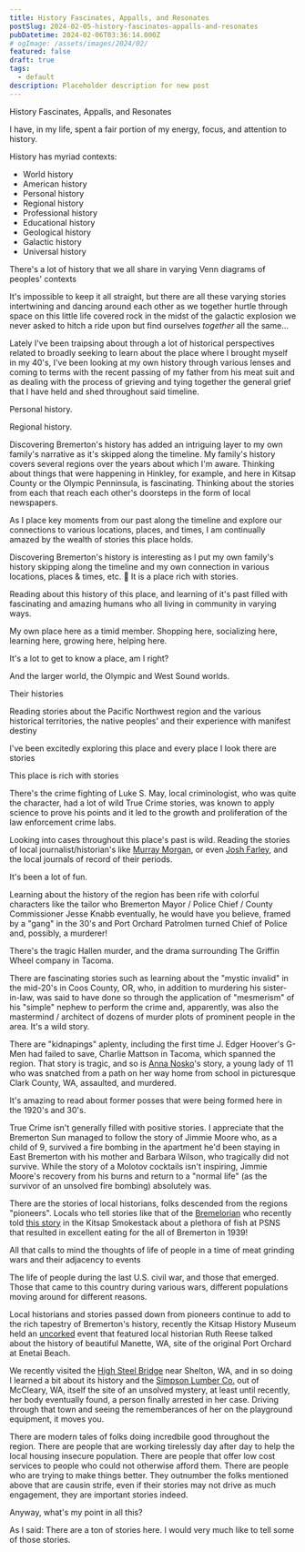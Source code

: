 ```yaml
---
title: History Fascinates, Appalls, and Resonates
postSlug: 2024-02-05-history-fascinates-appalls-and-resonates
pubDatetime: 2024-02-06T03:36:14.000Z
# ogImage: /assets/images/2024/02/
featured: false
draft: true
tags:
  - default
description: Placeholder description for new post
---
```


History Fascinates, Appalls, and Resonates

I have, in my life, spent a fair portion of my energy, focus, and attention to history.

History has myriad contexts:

- World history
- American history
- Personal history
- Regional history
- Professional history
- Educational history
- Geological history
- Galactic history
- Universal history

There's a lot of history that we all share in varying Venn diagrams of peoples' contexts

It's impossible to keep it all straight, but there are all these varying stories intertwining and dancing around each other as we together hurtle through space on this little life covered rock in the midst of the galactic explosion we never asked to hitch a ride upon but find ourselves _together_ all the same...

Lately I've been traipsing about through a lot of historical perspectives related to broadly seeking to learn about the place where I brought myself in my 40's, I've been looking at my own history through various lenses and coming to terms with the recent passing of my father from his meat suit and as dealing with the process of grieving and tying together the general grief that I have held and shed throughout said timeline.

Personal history.

Regional history.

Discovering Bremerton's history has added an intriguing layer to my own family's narrative as it's skipped along the timeline. My family's history covers several regions over the years about which I'm aware. Thinking about things that were happening in Hinkley, for example, and here in Kitsap County or the Olympic Penninsula, is fascinating. Thinking about the stories from each that reach each other's doorsteps in the form of local newspapers.

As I place key moments from our past along the timeline and explore our connections to various locations, places, and times, I am continually amazed by the wealth of stories this place holds.

Discovering Bremerton's history is interesting as I put my own family's history skipping along the timeline and my own connection in various locations, places & times, etc. 🤯 It is a place rich with stories.

Reading about this history of this place, and learning of it's past filled with fascinating and amazing humans who all living in community in varying ways.

My own place here as a timid member. Shopping here, socializing here, learning here, growing here, helping here.

It's a lot to get to know a place, am I right?

And the larger world, the Olympic and West Sound worlds.

Their histories

Reading stories about the Pacific Northwest region and the various historical territories, the native peoples' and their experience with manifest destiny

I've been excitedly exploring this place and every place I look there are stories

This place is rich with stories

There's the crime fighting of Luke S. May, local criminologist, who was quite the character, had a lot of wild True Crime stories, was known to apply science to prove his points and it led to the growth and proliferation of the law enforcement crime labs.

Looking into cases throughout this place's past is wild. Reading the stories of local journalist/historian's like [Murray Morgan](https://en.wikipedia.org/wiki/Murray_Morgan), or even [Josh Farley](https://www.josh-farley.com/reporting), and the local journals of record of their periods.

It's been a lot of fun.

Learning about the history of the region has been rife with colorful characters like the tailor who Bremerton Mayor / Police Chief / County Commissioner Jesse Knabb eventually, he would have you believe, framed by a "gang" in the 30's and Port Orchard Patrolmen turned Chief of Police and, possibly, a murderer!

There's the tragic Hallen murder, and the drama surrounding The Griffin Wheel company in Tacoma.

There are fascinating stories such as learning about the "mystic invalid" in the mid-20's in Coos County, OR, who, in addition to murdering his sister-in-law, was said to have done so through the application of "mesmerism" of his "simple" nephew to perform the crime and, apparently, was also the mastermind / architect of dozens of murder plots of prominent people in the area. It's a wild story.

There are "kidnapings" aplenty, including the first time J. Edger Hoover's G-Men had failed to save, Charlie Mattson in Tacoma, which spanned the region. That story is tragic, and so is [Anna Nosko](https://www.columbian.com/news/2022/apr/03/clark-county-history-anna-nosko-murder-of-1923/)'s story, a young lady of 11 who was snatched from a path on her way home from school in picturesque Clark County, WA, assaulted, and murdered.

It's amazing to read about former posses that were being formed here in the 1920's and 30's.

True Crime isn't generally filled with positive stories. I appreciate that the Bremerton Sun managed to follow the story of Jimmie Moore who, as a child of 9, survived a fire bombing in the apartment he'd been staying in East Bremerton with his mother and Barbara Wilson, who tragically did not survive. While the story of a Molotov cocktails isn't inspiring, Jimmie Moore's recovery from his burns and return to a "normal life" (as the survivor of an unsolved fire bombing) absolutely was.

There are the stories of local historians, folks descended from the regions "pioneers". Locals who tell stories like that of the [Bremelorian](https://bremelore.wtf) who recently told [this story](https://kitsapsmokestack.org/2024/02/02/this-month-in-history-w-the-bremelorian-feb-24-1939-things-are-getting-fishy-down-at-the-shipyard/) in the Kitsap Smokestack about a plethora of fish at PSNS that resulted in excellent eating for the all of Bremerton in 1939!

All that calls to mind the thoughts of life of people in a time of meat grinding wars and their adjacency to events

The life of people during the last U.S. civil war, and those that emerged. Those that came to this country during various wars, different populations moving around for different reasons.

Local historians and stories passed down from pioneers continue to add to the rich tapestry of Bremerton's history, recently the Kitsap History Museum held an [uncorked](https://kitsapmuseum.org/category/events/history-uncorked/) event that featured local historian Ruth Reese talked about the history of beautiful Manette, WA, site of the original Port Orchard at Enetai Beach.

We recently visited the [High Steel Bridge](https://en.wikipedia.org/wiki/High_Steel_Bridge) near Shelton, WA, and in so doing I learned a bit about its history and the [Simpson Lumber Co.](https://en.wikipedia.org/wiki/Simpson_Investment_Company) out of McCleary, WA, itself the site of an unsolved mystery, at least until recently, her body eventually found, a person finally arrested in her case. Driving through that town and seeing the rememberances of her on the playground equipment, it moves you.

There are modern tales of folks doing incredbile good throughout the region. There are people that are working tirelessly day after day to help the local housing insecure population. There are people that offer low cost services to people who could not otherwise afford them. There are people who are trying to make things better. They outnumber the folks mentioned above that are causin strife, even if their stories may not drive as much engagement, they are important stories indeed.

Anyway, what's my point in all this?

As I said: There are a ton of stories here. I would very much like to tell some of those stories.
